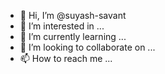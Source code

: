 - 👋 Hi, I’m @suyash-savant
- 👀 I’m interested in ...
- 🌱 I’m currently learning ...
- 💞️ I’m looking to collaborate on ...
- 📫 How to reach me ...

<!---
suyash-savant/suyash-savant is a ✨ special ✨ repository because its `README.md` (this file) appears on your GitHub profile.
You can click the Preview link to take a look at your changes.
--->
